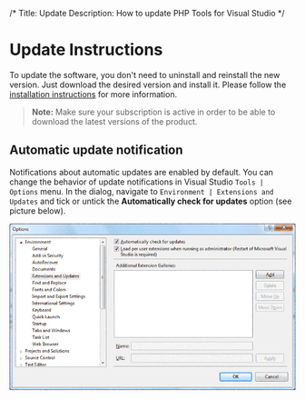 /*
Title: Update
Description: How to update PHP Tools for Visual Studio
*/

# Update Instructions

To update the software, you don't need to uninstall and reinstall the new version. Just download the desired version and install it. Please follow the [installation instructions](https://docs.devsense.com/en/vs/installation) for more information.

> **Note:** Make sure your subscription is active in order to be able to download the latest versions of the product.

## Automatic update notification

Notifications about automatic updates are enabled by default. You can change the behavior of update notifications in Visual Studio `Tools | Options` menu. In the dialog, navigate to `Environment | Extensions and Updates` and tick or untick the **Automatically check for updates** option (see picture below).

![Automatically check for updates](imgs/update-notifications-settings.png)
